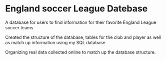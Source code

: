 # England soccer League Datebase
A database for users to find information for their favorite England League soccer teams

Created the structure of the database, tables for the club and player as well as match up information using my SQL database

Organizing real data collected online to match up the database structure.
